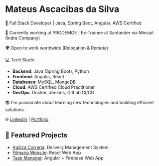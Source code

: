 # Mateus Ascacibas da Silva

🚀 Full Stack Developer | Java, Spring Boot, Angular, AWS Certified

🔭 Currently working at PRODEMGE | Ex-Trainee at Santander via Minsait (Indra Company)

🌍 Open to work worldwide (Relocation & Remote)

💻 Tech Stack:
- **Backend**: Java (Spring Boot), Python
- **Frontend**: Angular, React
- **Databases**: MySQL, MongoDB
- **Cloud**: AWS Certified Cloud Practitioner
- **DevOps**: Docker, Jenkins, GitLab CI/CD

📚 I'm passionate about learning new technologies and building efficient solutions.

🌐 [LinkedIn](https://www.linkedin.com/in/mateus-a-62a907142/) | [Portfolio](https://SEU-PORTFOLIO.com)

## 📌 Featured Projects
- [Agiliza Correria](https://agilizacorreria.web.app/): Delivery Management System
- [Filmaria Website](https://filmariamateus.netlify.app/): React Web App
- [Task Manager](https://gerenciador-tarefas-ce173.web.app/): Angular + Firebase Web App
